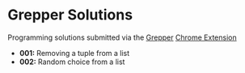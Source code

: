 # Grepper Solutions
Programming solutions submitted via the [Grepper](https://www.codegrepper.com/) [Chrome Extension](https://chrome.google.com/webstore/detail/grepper/amaaokahonnfjjemodnpmeenfpnnbkco)

<ul>
  <li> <b>001:</b> Removing a tuple from a list </li>
  <li> <b>002:</b> Random choice from a list </li>
</ul>
